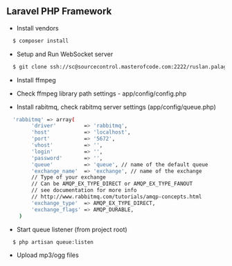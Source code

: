 ## Laravel PHP Framework

* Install vendors
```sh
  $ composer install
```
* Setup and Run WebSocket server
```sh
  $ git clone ssh://sc@sourcecontrol.masterofcode.com:2222/ruslan.palagin/gscore_websocket.git
```

* Install ffmpeg

* Check ffmpeg library path settings - app/config/config.php

* Install rabitmq, check rabitmq server settings (app/config/queue.php)
```sh
  'rabbitmq' => array(
        'driver'         => 'rabbitmq',
        'host'           => 'localhost',
        'port'           => '5672',
        'vhost'          => '',
        'login'          => '',
        'password'       => '',
        'queue'          => 'queue', // name of the default queue
        'exchange_name'  => 'exchange', // name of the exchange
        // Type of your exchange
        // Can be AMQP_EX_TYPE_DIRECT or AMQP_EX_TYPE_FANOUT
        // see documentation for more info
        // http://www.rabbitmq.com/tutorials/amqp-concepts.html
        'exchange_type'  => AMQP_EX_TYPE_DIRECT,
        'exchange_flags' => AMQP_DURABLE,
    )
```
* Start queue listener (from project root)
```sh
  $ php artisan queue:listen
```

* Upload mp3/ogg files